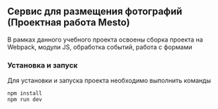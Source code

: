 ## Сервис для размещения фотографий (Проектная работа Mesto)

В рамках данного учебного проекта освоены сборка проекта на Webpack, модули JS, обработка событий, работа с формами

### Установка и запуск

Для установки и запуска проекта необходимо выполнить команды

```
npm install
npm run dev
```
